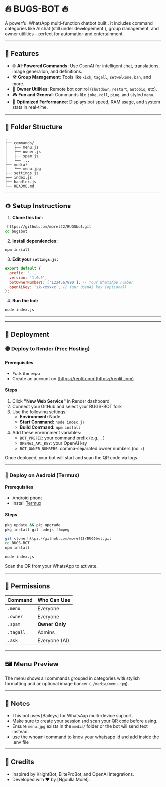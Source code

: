 # 🔥 BUGS-BOT 🔥

A powerful WhatsApp multi-function chatbot built . It includes command categories like AI chat (still under developement ), group management, and owner utilities – perfect for automation and entertainment.

---

## 🚀 Features

* 🌐 **AI-Powered Commands**: Use OpenAI for intelligent chat, translations, image generation, and definitions.
* 🛠 **Group Management**: Tools like `kick`, `tagall`, `setwelcome`, `ban`, and more.
* 👑 **Owner Utilities**: Remote bot control (`shutdown`, `restart`, `autobio`, etc).
* 🎮 **Fun and General**: Commands like `joke`, `roll`, `ping`, and styled `menu`.
* 🧠 **Optimized Performance**: Displays bot speed, RAM usage, and system stats in real-time.

---

## 📂 Folder Structure

```
.
├── commands/
│   ├── menu.js
│   ├── owner.js
│   ├── spam.js
│   └── ...
├── media/
│   └── menu.jpg
├── settings.js
├── index.js
├── handler.js
└── README.md
```

---

## ⚙️ Setup Instructions

1. **Clone this bot:**

```bash
 https://github.com/morel22/BUGSbot.git
cd bugsbot
```

2. **Install dependencies:**

```bash
npm install
```

3. **Edit your `settings.js`:**

```js
export default {
  prefix: '.',
  version: '1.0.0',
  botOwnerNumbers: ['1234567890'], // Your WhatsApp number
  openAiKey: 'sk-xxxxxx', // Your OpenAI key (optional)
};
```

4. **Run the bot:**

```bash
node index.js
```

---
---

## 🚀 Deployment

### 🟣 Deploy to Render (Free Hosting)

#### Prerequisites
- Fork the repo
- Create an account on [https://replit.com](https://replit.com)

#### Steps
1. Click **"New Web Service"** in Render dashboard
2. Connect your GitHub and select your BUGS-BOT fork
3. Use the following settings:
    - **Environment:** Node
    - **Start Command:** `node index.js`
    - **Build Command:** `npm install`
4. Add these environment variables:
    - `BOT_PREFIX`: your command prefix (e.g., `.`)
    - `OPENAI_API_KEY`: your OpenAI key
    - `BOT_OWNER_NUMBERS`: comma-separated owner numbers (no +)

Once deployed, your bot will start and scan the QR code via logs.

---

### 📱 Deploy on Android (Termux)

#### Prerequisites
- Android phone
- Install [Termux](https://f-droid.org/packages/com.termux/)

#### Steps
```bash
pkg update && pkg upgrade
pkg install git nodejs ffmpeg

git clone https://github.com/morel22/BUGSbot.git
cd BUGS-BOT
npm install

node index.js
```
Scan the QR from your WhatsApp to activate.

---

## 🔐 Permissions

| Command   | Who Can Use    |
| --------- | -------------- |
| `.menu`   | Everyone       |
| `.owner`  | Everyone       |
| `.spam`   | **Owner Only** |
| `.tagall` | Admins         |
| `.ask`    | Everyone (AI)  |

---

## 🖼️ Menu Preview

The menu shows all commands grouped in categories with stylish formatting and an optional image banner (`./media/menu.jpg`).

---

## 📌 Notes

* This bot uses [Baileys] for WhatsApp multi-device support.
* Make sure to create your session and scan your QR code before using.
* Ensure `menu.jpg` exists in the `media/` folder or the bot will send text instead.
* use the whoami command to know your whatsapp id and add inside the .env file 

---

## 🙏 Credits

* Inspired by KnightBot, EliteProBot, and OpenAI integrations.
* Developed with ❤️ by \[Ngoulla Morel].

